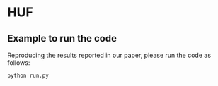 # HUF

## Example to run the code

Reproducing the results reported in our paper, please run the code as follows:

```
python run.py
```
